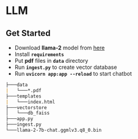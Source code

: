 # LLM


## Get Started
- Download **llama-2** model from [here](https://huggingface.co/TheBloke/Llama-2-7B-Chat-GGML/blob/main/llama-2-7b-chat.ggmlv3.q8_0.bin)
- Install **`requirements`**
- Put **pdf** files in **`data`** directory
- Run **`ingest.py`** to create vector database
- Run **`uvicorn app:app --reload`** to start chatbot

```md
├───data
|   └───*.pdf
├───templates
|   └───index.html
├───vectorstore
│   └───db_faiss
├───app.py
├───ingest.py
└───llama-2-7b-chat.ggmlv3.q8_0.bin
```
